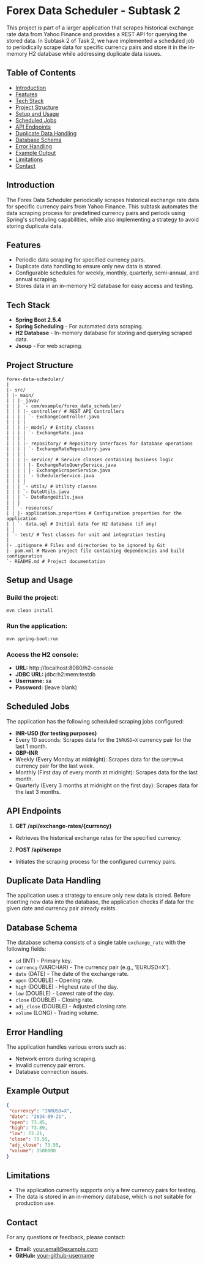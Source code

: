 # Forex Data Scheduler - Subtask 2
This project is part of a larger application that scrapes historical exchange rate data from Yahoo
Finance and provides a REST API for querying the stored data. In Subtask 2 of Task 2, we have
implemented a scheduled job to periodically scrape data for specific currency pairs and store it in
the in-memory H2 database while addressing duplicate data issues.
## Table of Contents
- [Introduction](#introduction)
- [Features](#features)
- [Tech Stack](#tech-stack)
- [Project Structure](#project-structure)
- [Setup and Usage](#setup-and-usage)
- [Scheduled Jobs](#scheduled-jobs)
- [API Endpoints](#api-endpoints)
- [Duplicate Data Handling](#duplicate-data-handling)
- [Database Schema](#database-schema)
- [Error Handling](#error-handling)
- [Example Output](#example-output)
- [Limitations](#limitations)
- [Contact](#contact)
## Introduction
The Forex Data Scheduler periodically scrapes historical exchange rate data for specific currency
pairs from Yahoo Finance. This subtask automates the data scraping process for predefined
currency pairs and periods using Spring's scheduling capabilities, while also implementing a
strategy to avoid storing duplicate data.
## Features
- Periodic data scraping for specified currency pairs.
- Duplicate data handling to ensure only new data is stored.
- Configurable schedules for weekly, monthly, quarterly, semi-annual, and annual scraping.
- Stores data in an in-memory H2 database for easy access and testing.
## Tech Stack
- **Spring Boot 2.5.4**
- **Spring Scheduling** - For automated data scraping.
- **H2 Database** - In-memory database for storing and querying scraped data.
- **Jsoup** - For web scraping.
## Project Structure
```plaintext
forex-data-scheduler/
|
|- src/
| |- main/
| | |- java/
| | | `- com/example/forex_data_scheduler/
| | | |- controller/ # REST API Controllers
| | | | `- ExchangeController.java
| | | |
| | | |- model/ # Entity classes
| | | | `- ExchangeRate.java
| | | |
| | | |- repository/ # Repository interfaces for database operations
| | | | `- ExchangeRateRepository.java
| | | |
| | | |- service/ # Service classes containing business logic
| | | | |- ExchangeRateQueryService.java
| | | | |- ExchangeScraperService.java
| | | | `- SchedulerService.java
| | | |
| | | `- utils/ # Utility classes
| | | `- DateUtils.java
| | | `- DateRangeUtils.java
| | |
| | `- resources/
| | |- application.properties # Configuration properties for the application
| | `- data.sql # Initial data for H2 database (if any)
| |
| `- test/ # Test classes for unit and integration testing
|
|- .gitignore # Files and directories to be ignored by Git
|- pom.xml # Maven project file containing dependencies and build configuration
`- README.md # Project documentation
```
## Setup and Usage
### Build the project:
```bash
mvn clean install
```
### Run the application:
```bash
mvn spring-boot:run
```
### Access the H2 console:
- **URL:** http://localhost:8080/h2-console
- **JDBC URL:** jdbc:h2:mem:testdb
- **Username:** sa
- **Password:** (leave blank)
## Scheduled Jobs
The application has the following scheduled scraping jobs configured:
- **INR-USD (for testing purposes)**
 - Every 10 seconds: Scrapes data for the `INRUSD=X` currency pair for the last 1 month.
- **GBP-INR**
 - Weekly (Every Monday at midnight): Scrapes data for the `GBPINR=X` currency pair for the last
week.
 - Monthly (First day of every month at midnight): Scrapes data for the last month.
 - Quarterly (Every 3 months at midnight on the first day): Scrapes data for the last 3 months.
## API Endpoints
1. **GET /api/exchange-rates/{currency}**
 - Retrieves the historical exchange rates for the specified currency.
2. **POST /api/scrape**
 - Initiates the scraping process for the configured currency pairs.
## Duplicate Data Handling
The application uses a strategy to ensure only new data is stored. Before inserting new data into the
database, the application checks if data for the given date and currency pair already exists.
## Database Schema
The database schema consists of a single table `exchange_rate` with the following fields:
- `id` (INT) - Primary key.
- `currency` (VARCHAR) - The currency pair (e.g., 'EURUSD=X').
- `date` (DATE) - The date of the exchange rate.
- `open` (DOUBLE) - Opening rate.
- `high` (DOUBLE) - Highest rate of the day.
- `low` (DOUBLE) - Lowest rate of the day.
- `close` (DOUBLE) - Closing rate.
- `adj_close` (DOUBLE) - Adjusted closing rate.
- `volume` (LONG) - Trading volume.
## Error Handling
The application handles various errors such as:
- Network errors during scraping.
- Invalid currency pair errors.
- Database connection issues.
## Example Output
```json
{
 "currency": "INRUSD=X",
 "date": "2024-09-21",
 "open": 73.45,
 "high": 73.89,
 "low": 73.21,
 "close": 73.55,
 "adj_close": 73.55,
 "volume": 1500000
}
```
## Limitations
- The application currently supports only a few currency pairs for testing.
- The data is stored in an in-memory database, which is not suitable for production use.
## Contact
For any questions or feedback, please contact:
- **Email:** your.email@example.com
- **GitHub:** [your-github-username](https://github.com/your-github-username)

